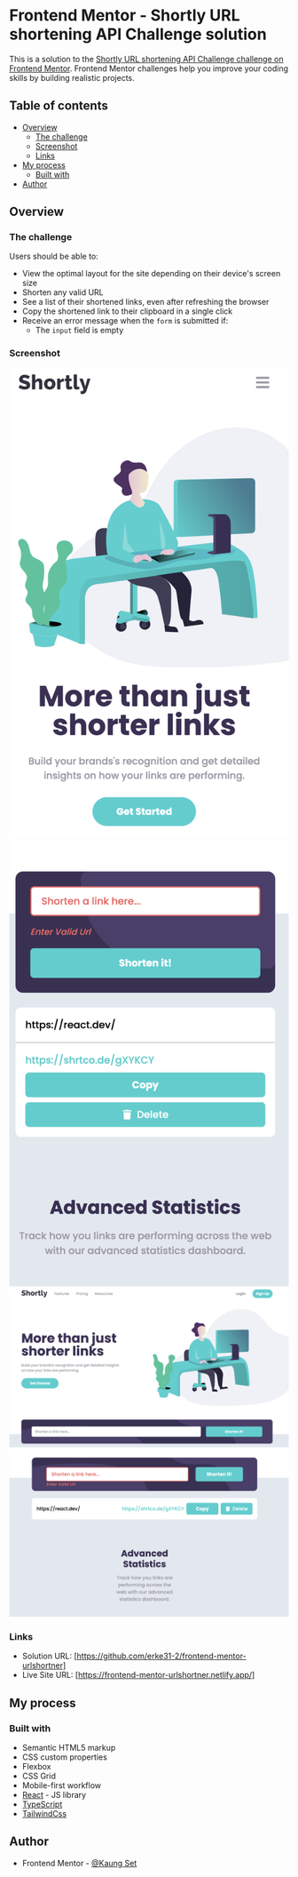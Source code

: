 # Frontend Mentor - Shortly URL shortening API Challenge solution

This is a solution to the [Shortly URL shortening API Challenge challenge on Frontend Mentor](https://www.frontendmentor.io/challenges/url-shortening-api-landing-page-2ce3ob-G). Frontend Mentor challenges help you improve your coding skills by building realistic projects. 

## Table of contents

- [Overview](#overview)
  - [The challenge](#the-challenge)
  - [Screenshot](#screenshot)
  - [Links](#links)
- [My process](#my-process)
  - [Built with](#built-with)
- [Author](#author)


## Overview

### The challenge

Users should be able to:

- View the optimal layout for the site depending on their device's screen size
- Shorten any valid URL
- See a list of their shortened links, even after refreshing the browser
- Copy the shortened link to their clipboard in a single click
- Receive an error message when the `form` is submitted if:
  - The `input` field is empty

### Screenshot

![](./public/screenshots/Screenshot%202023-06-22%20at%2022.41.02.png)
![](./public/screenshots/Screenshot%202023-06-22%20at%2022.42.03.png)
![](./public/screenshots/Screenshot%202023-06-22%20at%2023.03.42.png)
![](./public/screenshots/Screenshot%202023-06-22%20at%2022.50.25.png)


### Links

- Solution URL: [https://github.com/erke31-2/frontend-mentor-urlshortner]
- Live Site URL: [https://frontend-mentor-urlshortner.netlify.app/]

## My process

### Built with

- Semantic HTML5 markup
- CSS custom properties
- Flexbox
- CSS Grid
- Mobile-first workflow
- [React](https://react.dev/) - JS library
- [TypeScript](https://www.typescriptlang.org/)
- [TailwindCss](https://tailwindcss.com/)



## Author

- Frontend Mentor - [@Kaung Set](https://www.frontendmentor.io/profile/erke31-2)

